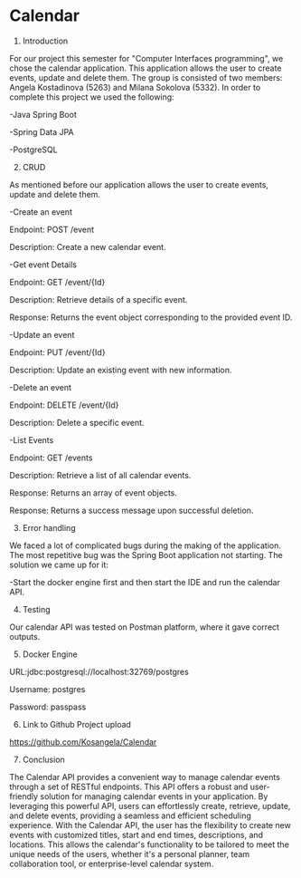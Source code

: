 # Calendar

1. Introduction

For our project this semester for "Computer Interfaces programming", we chose the calendar application. This application allows the user to create events, update and delete them.
The group is consisted of two members: Angela Kostadinova (5263) and Milana Sokolova (5332). In order to complete this project we used the following:
  
  -Java Spring Boot
  
  -Spring Data JPA
  
  -PostgreSQL
  
 
 2. CRUD

As mentioned before our application allows the user to create events, update and delete them.

 -Create an event

   Endpoint: POST /event

   Description: Create a new calendar event.

 -Get event Details

   Endpoint: GET /event/{Id}

   Description: Retrieve details of a specific event.

   Response: Returns the event object corresponding to the provided event ID.

 -Update an event

   Endpoint: PUT /event/{Id}

   Description: Update an existing event with new information.

 -Delete an event

   Endpoint: DELETE /event/{Id}

   Description: Delete a specific event.

 -List Events

   Endpoint: GET /events

   Description: Retrieve a list of all calendar events.

   Response: Returns an array of event objects.

   Response: Returns a success message upon successful deletion.
   
 3. Error handling
 
 We faced a lot of complicated bugs during the making of the application. The most repetitive bug was the Spring Boot application not starting. 
 The solution we came up for it:
 
   -Start the docker engine first and then start the IDE and run the calendar API.
   
 4. Testing

Our calendar API was tested on Postman platform, where it gave correct outputs.

 5. Docker Engine

URL:jdbc:postgresql://localhost:32769/postgres

Username: postgres

Password: passpass
    
 6. Link to Github Project upload

https://github.com/Kosangela/Calendar

  7. Conclusion
 
 The Calendar API provides a convenient way to manage calendar events through a set of RESTful endpoints. 
 This API offers a robust and user-friendly solution for managing calendar events in your application.
 By leveraging this powerful API, users can effortlessly create, retrieve, update, and delete events, providing a seamless and efficient scheduling experience.
 With the Calendar API, the user has the flexibility to create new events with customized titles, start and end times, descriptions, and locations.
 This allows the calendar's functionality to be tailored to meet the unique needs of the users, whether it's a personal planner, team collaboration tool, or enterprise-level calendar system.
 
